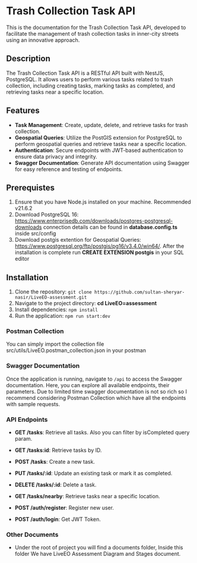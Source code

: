 # Trash Collection Task API

This is the documentation for the Trash Collection Task API, developed to facilitate the management of trash collection tasks in inner-city streets using an innovative approach.

## Description

The Trash Collection Task API is a RESTful API built with NestJS, PostgreSQL. It allows users to perform various tasks related to trash collection, including creating tasks, marking tasks as completed, and retrieving tasks near a specific location.

## Features

- **Task Management**: Create, update, delete, and retrieve tasks for trash collection.
- **Geospatial Queries**: Utilize the PostGIS extension for PostgreSQL to perform geospatial queries and retrieve tasks near a specific location.
- **Authentication**: Secure endpoints with JWT-based authentication to ensure data privacy and integrity.
- **Swagger Documentation**: Generate API documentation using Swagger for easy reference and testing of endpoints.

## Prerequistes
1. Ensure that you have Node.js installed on your machine. Recommended v21.6.2
2. Download PostgreSQL 16: https://www.enterprisedb.com/downloads/postgres-postgresql-downloads connection details can be found in **database.config.ts** inside src/config
3. Download postgis extention for Geospatial Queries: https://www.postgresql.org/ftp/postgis/pg16/v3.4.0/win64/. After the installation is complete run **CREATE EXTENSION postgis** in your SQL editor


## Installation

1. Clone the repository: `git clone https://github.com/sultan-sheryar-nasir/LiveEO-assessment.git`
2. Navigate to the project directory: **cd LiveEO=assessment**
3. Install dependencies: `npm install`
4. Run the application: `npm run start:dev`


### Postman Collection

You can simply import the collection file src/utils/LiveEO.postman_collection.json in your postman

### Swagger Documentation

Once the application is running, navigate to `/api` to access the Swagger documentation. Here, you can explore all available endpoints, their parameters. Due to limited time swagger documentation is not so rich so I recommend considering Postman Collection which have all the endpoints with sample requests.

### API Endpoints

- **GET /tasks**: Retrieve all tasks. Also you can filter by isCompleted query param.
- **GET /tasks:id**: Retrieve tasks by ID.
- **POST /tasks**: Create a new task.
- **PUT /tasks/:id**: Update an existing task or mark it as completed.
- **DELETE /tasks/:id**: Delete a task.
- **GET /tasks/nearby**: Retrieve tasks near a specific location.

- **POST /auth/register**: Register new user.
- **POST /auth/login**: Get JWT Token.

### Other Documents

 - Under the root of project you will find a documents folder, Inside this folder We have LiveEO Assessment Diagram and Stages document.